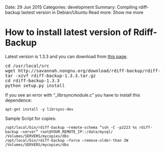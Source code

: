 Date: 29 Jun 2015
Categories: development
Summary: Compiling rdiff-backup lastest version in Debian/Ubuntu
Read more: Show me more

# How to install latest version of Rdiff-Backup

Latest version is 1.3.3 and you can download from [this page][rdiff-backup].

<pre>cd /usr/local/src
wget http://savannah.nongnu.org/download/rdiff-backup/rdiff-backup-1.3.3.tar.gz
tar -xzvf rdiff-backup-1.3.3.tar.gz
cd rdiff-backup-1.3.3
python setup.py install
</code></pre>

If you see an error with “_librsyncmodule.c” you have to install this dependence:

<pre><code class=“ruby”>apt-get install -y librsync-dev
</code></pre>

Sample Script for copies:

<pre><code class=“ruby”>/opt/local/bin/rdiff-backup —remote-schema “ssh -C -p2223 %s rdiff-backup —server” root@YOUR_REMOTE_IP::/data/mysql/ /Volumes/SERVERS/mycopies/dbs
/opt/local/bin/rdiff-backup —force —remove-older-than 2W /Volumes/SERVERS/mycopies/dbs
</code></pre>



[rdiff-backup]: http://www.nongnu.org/rdiff-backup/
